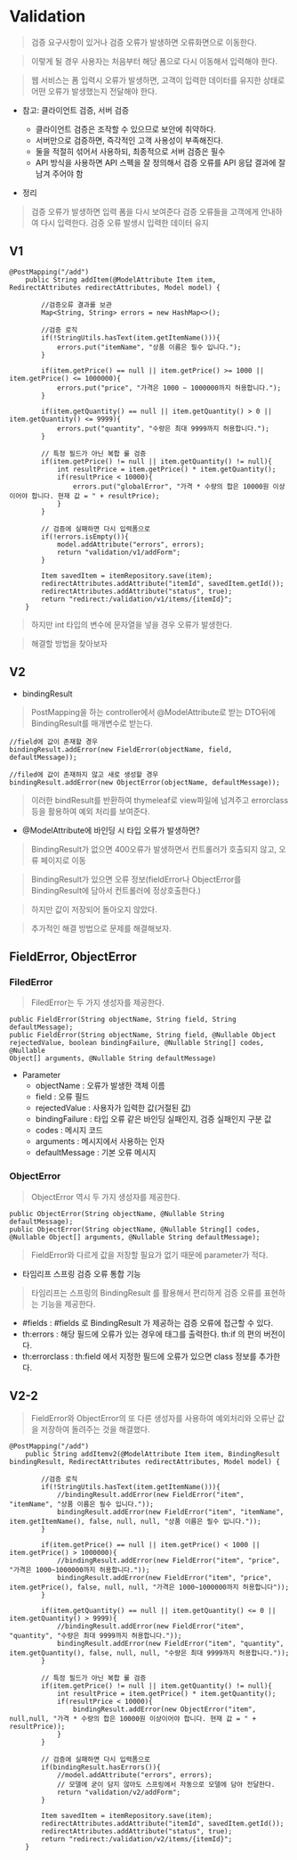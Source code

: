 Validation
===============

> 검증 요구사항이 있거나 검증 오류가 발생하면 오류화면으로 이동한다.

> 이렇게 될 경우 사용자는 처음부터 해당 폼으로 다시 이동해서 입력해야 한다.

> 웹 서비스는 폼 입력시 오류가 발생하면, 고객이 입력한 데이터를 유지한 상태로 어떤 오류가 발생했는지 전달해야 한다.


* 참고:  클라이언트 검증, 서버 검증

  + 클라이언트 검증은 조작할 수 있으므로 보안에 취약하다.
  + 서버만으로 검증하면, 즉각적인 고객 사용성이 부족해진다.
  + 둘을 적절히 섞어서 사용하되, 최종적으로 서버 검증은 필수
  + API 방식을 사용하면 API 스펙을 잘 정의해서 검증 오류를 API 응답 결과에 잘 남겨 주어야 함

* 정리

> 검증 오류가 발생하면 입력 폼을 다시 보여준다
> 검증 오류들을 고객에게 안내하여 다시 입력한다.
> 검증 오류 발생시 입력한 데이터 유지

## V1

```
@PostMapping("/add")
    public String addItem(@ModelAttribute Item item, RedirectAttributes redirectAttributes, Model model) {

        //검증오류 결과를 보관
        Map<String, String> errors = new HashMap<>();

        //검증 로직
        if(!StringUtils.hasText(item.getItemName())){
            errors.put("itemName", "상품 이름은 필수 입니다.");
        }

        if(item.getPrice() == null || item.getPrice() >= 1000 || item.getPrice() <= 1000000){
            errors.put("price", "가격은 1000 ~ 1000000까지 허용합니다.");
        }

        if(item.getQuantity() == null || item.getQuantity() > 0 || item.getQuantity() <= 9999){
            errors.put("quantity", "수량은 최대 9999까지 허용합니다.");
        }

        // 특정 필드가 아닌 복합 룰 검증
        if(item.getPrice() != null || item.getQuantity() != null){
            int resultPrice = item.getPrice() * item.getQuantity();
            if(resultPrice < 10000){
                errors.put("globalError", "가격 * 수량의 합은 10000원 이상이어야 합니다. 현재 값 = " + resultPrice);
            }
        }

        // 검증에 실패하면 다시 입력폼으로
        if(!errors.isEmpty()){
            model.addAttribute("errors", errors);
            return "validation/v1/addForm";
        }

        Item savedItem = itemRepository.save(item);
        redirectAttributes.addAttribute("itemId", savedItem.getId());
        redirectAttributes.addAttribute("status", true);
        return "redirect:/validation/v1/items/{itemId}";
    }
```

> 하지만 int 타입의 변수에 문자열을 넣을 경우 오류가 발생한다. 

> 해결할 방법을 찾아보자


## V2

* bindingResult

> PostMapping을 하는 controller에서 @ModelAttribute로 받는 DTO뒤에 BindingResult를 매개변수로 받는다.

```
//field에 값이 존재할 경우
bindingResult.addError(new FieldError(objectName, field, defaultMessage));

//filed에 값이 존재하지 않고 새로 생성할 경우
bindingResult.addError(new ObjectError(objectName, defaultMessage));
```

> 이러한 bindResult를 반환하여 thymeleaf로 view파일에 넘겨주고 errorclass 등을 활용하여 예외 처리를 보여준다.


* @ModelAttribute에 바인딩 시 타입 오류가 발생하면?

> BindingResult가 없으면 400오류가 발생하면서 컨트롤러가 호출되지 않고, 오류 페이지로 이동

> BindingResult가 있으면 오류 정보(fieldError나 ObjectError를 BindingResult에 담아서 컨트롤러에 정상호출한다.)

> 하지만 값이 저장되어 돌아오지 않았다.

> 추가적인 해결 방법으로 문제를 해결해보자.


## FieldError, ObjectError

### FiledError

> FiledError는 두 가지 생성자를 제공한다.

```
public FieldError(String objectName, String field, String defaultMessage);
public FieldError(String objectName, String field, @Nullable Object 
rejectedValue, boolean bindingFailure, @Nullable String[] codes, @Nullable
Object[] arguments, @Nullable String defaultMessage)
```
* Parameter
  + objectName : 오류가 발생한 객체 이름
  + field : 오류 필드
  + rejectedValue : 사용자가 입력한 값(거절된 값)
  + bindingFailure : 타입 오류 같은 바인딩 실패인지, 검증 실패인지 구분 값
  + codes : 메시지 코드
  + arguments : 메시지에서 사용하는 인자
  + defaultMessage : 기본 오류 메시지


### ObjectError

> ObjectError 역시 두 가지 생성자를 제공한다.

```
public ObjectError(String objectName, @Nullable String defaultMessage);
public ObjectError(String objectName, @Nullable String[] codes, @Nullable Object[] arguments, @Nullable String defaultMessage);
```

> FieldError와 다르게 값을 저장할 필요가 없기 때문에 parameter가 적다.

* 타임리프 스프링 검증 오류 통합 기능

> 타임리프는 스프링의 BindingResult 를 활용해서 편리하게 검증 오류를 표현하는 기능을 제공한다.
  + #fields : #fields 로 BindingResult 가 제공하는 검증 오류에 접근할 수 있다.
  + th:errors : 해당 필드에 오류가 있는 경우에 태그를 출력한다. th:if 의 편의 버전이다.
  + th:errorclass : th:field 에서 지정한 필드에 오류가 있으면 class 정보를 추가한다.

## V2-2

> FieldError와 ObjectError의 또 다른 생성자를 사용하여 예외처리와 오류난 값을 저장하여 돌려주는 것을 해결했다.

```
@PostMapping("/add")
    public String addItemv2(@ModelAttribute Item item, BindingResult bindingResult, RedirectAttributes redirectAttributes, Model model) {

        //검증 로직
        if(!StringUtils.hasText(item.getItemName())){
            //bindingResult.addError(new FieldError("item", "itemName", "상품 이름은 필수 입니다."));
            bindingResult.addError(new FieldError("item", "itemName", item.getItemName(), false, null, null, "상품 이름은 필수 입니다."));
        }

        if(item.getPrice() == null || item.getPrice() < 1000 || item.getPrice() > 1000000){
            //bindingResult.addError(new FieldError("item", "price", "가격은 1000~1000000까지 허용합니다."));
            bindingResult.addError(new FieldError("item", "price", item.getPrice(), false, null, null, "가격은 1000~1000000까지 허용합니다"));
        }

        if(item.getQuantity() == null || item.getQuantity() <= 0 || item.getQuantity() > 9999){
            //bindingResult.addError(new FieldError("item", "quantity", "수량은 최대 9999까지 허용합니다."));
            bindingResult.addError(new FieldError("item", "quantity", item.getQuantity(), false, null, null, "수량은 최대 9999까지 허용합니다."));
        }

        // 특정 필드가 아닌 복합 룰 검증
        if(item.getPrice() != null || item.getQuantity() != null){
            int resultPrice = item.getPrice() * item.getQuantity();
            if(resultPrice < 10000){
                bindingResult.addError(new ObjectError("item", null,null, "가격 * 수량의 합은 10000원 이상이어야 합니다. 현재 값 = " + resultPrice));
            }
        }

        // 검증에 실패하면 다시 입력폼으로
        if(bindingResult.hasErrors()){
            //model.addAttribute("errors", errors);
            // 모델에 굳이 담지 않아도 스프링에서 자동으로 모델에 담아 전달한다.
            return "validation/v2/addForm";
        }

        Item savedItem = itemRepository.save(item);
        redirectAttributes.addAttribute("itemId", savedItem.getId());
        redirectAttributes.addAttribute("status", true);
        return "redirect:/validation/v2/items/{itemId}";
    }
```








